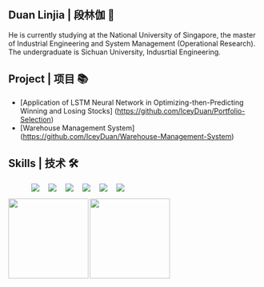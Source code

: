 ## Duan Linjia | 段林伽 👤
He is currently studying at the National University of Singapore, the master of Industrial Engineering and System Management (Operational Research). The undergraduate is Sichuan University, Indusrtial Engineering.

## Project | 项目 📚
- [Application of LSTM Neural Network in Optimizing-then-Predicting Winning and Losing Stocks] (https://github.com/IceyDuan/Portfolio-Selection)
- [Warehouse Management System] (https://github.com/IceyDuan/Warehouse-Management-System)

## Skills | 技术 🛠️
<p align="left"> 
      &emsp;&emsp;&emsp;
    <a href=""><img  align=center src="https://img.shields.io/badge/Python-3776AB?style=flat-square&logo=python&logoColor=white"/></a>&emsp;
    <a href=""><img  align=center src="https://img.shields.io/badge/C-00599C?style=flat-square&logo=c&logoColor=white"/></a>&emsp;
    <a href=""><img  align=center src="https://img.shields.io/badge/R-276DC3?style=flat-square&logo=r&logoColor=white"/></a>&emsp;
    <a href=""><img  align=center src="https://img.shields.io/badge/MySQL-00000F?style=flat-square&logo=mysql&logoColor=white"/></a>&emsp;
    <a href=""><img  align=center src="https://img.shields.io/badge/Microsoft_Office-D83B01?style=flat-square&logo=microsoft-office&logoColor=white"/></a>&emsp;
    <a href=""><img  align=center src="https://img.shields.io/badge/Tableau-E97627?style=flat-square&logo=Tableau&logoColor=white"/></a>&emsp;
</p>


<img height="160px" align="left" src="https://github-readme-stats.vercel.app/api?username=IceyDuan&locale=cn&line_height=21&show_icons=true&theme=&rank_icon=default&include_all_commits=true"/>
<img height="160px" align="left" src="https://github-readme-stats.vercel.app/api/top-langs/?username=IceyDuan&include_all_commits=true&locale=cn&line_height=33&theme=&langs_count=6&layout=compact"/>
